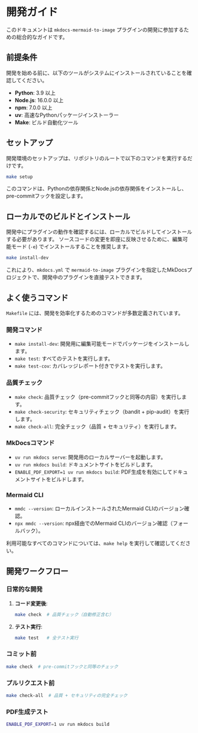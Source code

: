# 開発ガイド

このドキュメントは `mkdocs-mermaid-to-image` プラグインの開発に参加するための総合的なガイドです。

## 前提条件

開発を始める前に、以下のツールがシステムにインストールされていることを確認してください。

- **Python**: 3.9 以上
- **Node.js**: 16.0.0 以上
- **npm**: 7.0.0 以上
- **uv**: 高速なPythonパッケージインストーラー
- **Make**: ビルド自動化ツール

## セットアップ

開発環境のセットアップは、リポジトリのルートで以下のコマンドを実行するだけです。

```bash
make setup
```

このコマンドは、Pythonの依存関係とNode.jsの依存関係をインストールし、pre-commitフックを設定します。

## ローカルでのビルドとインストール

開発中にプラグインの動作を確認するには、ローカルでビルドしてインストールする必要があります。
ソースコードの変更を即座に反映させるために、編集可能モード (`-e`) でインストールすることを推奨します。

```bash
make install-dev
```

これにより、`mkdocs.yml` で `mermaid-to-image` プラグインを指定したMkDocsプロジェクトで、開発中のプラグインを直接テストできます。

## よく使うコマンド

`Makefile` には、開発を効率化するためのコマンドが多数定義されています。

### 開発コマンド

- `make install-dev`: 開発用に編集可能モードでパッケージをインストールします。
- `make test`: すべてのテストを実行します。
- `make test-cov`: カバレッジレポート付きでテストを実行します。

### 品質チェック

- `make check`: 品質チェック（pre-commitフックと同等の内容）を実行します。
- `make check-security`: セキュリティチェック（bandit + pip-audit）を実行します。
- `make check-all`: 完全チェック（品質 + セキュリティ）を実行します。

### MkDocsコマンド

- `uv run mkdocs serve`: 開発用のローカルサーバーを起動します。
- `uv run mkdocs build`: ドキュメントサイトをビルドします。
- `ENABLE_PDF_EXPORT=1 uv run mkdocs build`: PDF生成を有効にしてドキュメントサイトをビルドします。

### Mermaid CLI

- `mmdc --version`: ローカルインストールされたMermaid CLIのバージョン確認。
- `npx mmdc --version`: npx経由でのMermaid CLIのバージョン確認（フォールバック）。

利用可能なすべてのコマンドについては、`make help` を実行して確認してください。

## 開発ワークフロー

### 日常的な開発

1. **コード変更後**:
   ```bash
   make check  # 品質チェック（自動修正含む）
   ```

2. **テスト実行**:
   ```bash
   make test   # 全テスト実行
   ```

### コミット前

```bash
make check  # pre-commitフックと同等のチェック
```

### プルリクエスト前

```bash
make check-all  # 品質 + セキュリティの完全チェック
```

### PDF生成テスト

```bash
ENABLE_PDF_EXPORT=1 uv run mkdocs build
```
